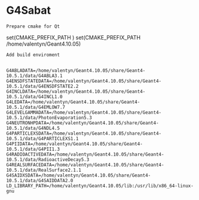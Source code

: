 # G4Sabat
	Prepare cmake for Qt

set(CMAKE_PREFIX_PATH <path to geant-install>)
	set(CMAKE_PREFIX_PATH /home/valentyn/Geant4.10.05)

	Add build enviroment


	G4ABLADATA=/home/valentyn/Geant4.10.05/share/Geant4-10.5.1/data/G4ABLA3.1
	G4ENSDFSTATEDATA=/home/valentyn/Geant4.10.05/share/Geant4-10.5.1/data/G4ENSDFSTATE2.2
	G4INCLDATA=/home/valentyn/Geant4.10.05/share/Geant4-10.5.1/data/G4INCL1.0
	G4LEDATA=/home/valentyn/Geant4.10.05/share/Geant4-10.5.1/data/G4EMLOW7.7
	G4LEVELGAMMADATA=/home/valentyn/Geant4.10.05/share/Geant4-10.5.1/data/PhotonEvaporation5.3
	G4NEUTRONHPDATA=/home/valentyn/Geant4.10.05/share/Geant4-10.5.1/data/G4NDL4.5
	G4PARTICLEXSDATA=/home/valentyn/Geant4.10.05/share/Geant4-10.5.1/data/G4PARTICLEXS1.1
	G4PIIDATA=/home/valentyn/Geant4.10.05/share/Geant4-10.5.1/data/G4PII1.3
	G4RADIOACTIVEDATA=/home/valentyn/Geant4.10.05/share/Geant4-10.5.1/data/RadioactiveDecay5.3
	G4REALSURFACEDATA=/home/valentyn/Geant4.10.05/share/Geant4-10.5.1/data/RealSurface2.1.1
	G4SAIDXSDATA=/home/valentyn/Geant4.10.05/share/Geant4-10.5.1/data/G4SAIDDATA2.0
	LD_LIBRARY_PATH=/home/valentyn/Geant4.10.05/lib:/usr/lib/x86_64-linux-gnu
